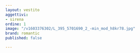 ```yaml
---
layout: vestito
aggettivi:
- sirena
ordine: 1
image: "/v1603376302/L_395_5701690_2_-min_mod_h8kr78.jpg"
brand: romantic
published: false

---
```

